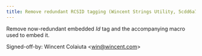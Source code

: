 ```yaml
---
title: Remove redundant RCSID tagging (Wincent Strings Utility, 5cdd6a7)
---
```


Remove now-redundant embedded $Id$ tag and the accompanying macro used to embed it.

Signed-off-by: Wincent Colaiuta &lt;win@wincent.com&gt;

